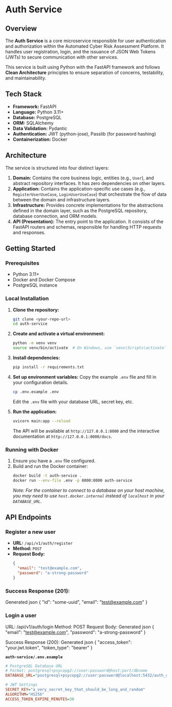 # Auth Service

## Overview

The **Auth Service** is a core microservice responsible for user authentication and authorization within the Automated Cyber Risk Assessment Platform. It handles user registration, login, and the issuance of JSON Web Tokens (JWTs) to secure communication with other services.

This service is built using Python with the FastAPI framework and follows **Clean Architecture** principles to ensure separation of concerns, testability, and maintainability.

## Tech Stack

- **Framework:** FastAPI
- **Language:** Python 3.11+
- **Database:** PostgreSQL
- **ORM:** SQLAlchemy
- **Data Validation:** Pydantic
- **Authentication:** JWT (python-jose), Passlib (for password hashing)
- **Containerization:** Docker

## Architecture

The service is structured into four distinct layers:

1.  **Domain:** Contains the core business logic, entities (e.g., `User`), and abstract repository interfaces. It has zero dependencies on other layers.
2.  **Application:** Contains the application-specific use cases (e.g., `RegisterUserUseCase`, `LoginUserUseCase`) that orchestrate the flow of data between the domain and infrastructure layers.
3.  **Infrastructure:** Provides concrete implementations for the abstractions defined in the domain layer, such as the PostgreSQL repository, database connection, and ORM models.
4.  **API (Presentation):** The entry point to the application. It consists of the FastAPI routers and schemas, responsible for handling HTTP requests and responses.

## Getting Started

### Prerequisites

- Python 3.11+
- Docker and Docker Compose
- PostgreSQL instance

### Local Installation

1.  **Clone the repository:**
    ```bash
    git clone <your-repo-url>
    cd auth-service
    ```

2.  **Create and activate a virtual environment:**
    ```bash
    python -m venv venv
    source venv/bin/activate  # On Windows, use `venv\Scripts\activate`
    ```

3.  **Install dependencies:**
    ```bash
    pip install -r requirements.txt
    ```

4.  **Set up environment variables:**
    Copy the example `.env` file and fill in your configuration details.
    ```bash
    cp .env.example .env
    ```
    Edit the `.env` file with your database URL, secret key, etc.

5.  **Run the application:**
    ```bash
    uvicorn main:app --reload
    ```
    The API will be available at `http://127.0.0.1:8000` and the interactive documentation at `http://127.0.0.1:8000/docs`.

### Running with Docker

1.  Ensure you have a `.env` file configured.
2.  Build and run the Docker container:
    ```bash
    docker build -t auth-service .
    docker run --env-file .env -p 8000:8000 auth-service
    ```
    *Note: For the container to connect to a database on your host machine, you may need to use `host.docker.internal` instead of `localhost` in your `DATABASE_URL`.*

## API Endpoints

### Register a new user

- **URL:** `/api/v1/auth/register`
- **Method:** `POST`
- **Request Body:**
  ```json
  {
    "email": "test@example.com",
    "password": "a-strong-password"
  }

### Success Response (201):
Generated json
{
  "id": "some-uuid",
  "email": "test@example.com"
}

### Login a user
URL: /api/v1/auth/login
Method: POST
Request Body:
Generated json
{
  "email": "test@example.com",
  "password": "a-strong-password"
}

Success Response (200):
Generated json
{
  "access_token": "your.jwt.token",
  "token_type": "bearer"
}

**`auth-service/.env.example`**
```ini
# PostgreSQL Database URL
# Format: postgresql+psycopg2://user:password@host:port/dbname
DATABASE_URL="postgresql+psycopg2://user:password@localhost:5432/auth_db"

# JWT Settings
SECRET_KEY="a_very_secret_key_that_should_be_long_and_random"
ALGORITHM="HS256"
ACCESS_TOKEN_EXPIRE_MINUTES=30